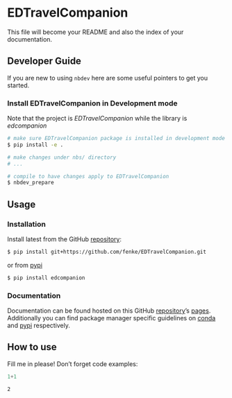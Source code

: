 # EDTravelCompanion


<!-- WARNING: THIS FILE WAS AUTOGENERATED! DO NOT EDIT! -->

This file will become your README and also the index of your
documentation.

## Developer Guide

If you are new to using `nbdev` here are some useful pointers to get you
started.

### Install EDTravelCompanion in Development mode

Note that the project is *EDTravelCompanion* while the library is
*edcompanion*

``` sh
# make sure EDTravelCompanion package is installed in development mode
$ pip install -e .

# make changes under nbs/ directory
# ...

# compile to have changes apply to EDTravelCompanion
$ nbdev_prepare
```

## Usage

### Installation

Install latest from the GitHub
[repository](https://github.com/fenke/EDTravelCompanion):

``` sh
$ pip install git+https://github.com/fenke/EDTravelCompanion.git
```

or from [pypi](https://pypi.org/project/EDTravelCompanion/)

``` sh
$ pip install edcompanion
```

### Documentation

Documentation can be found hosted on this GitHub
[repository](https://github.com/fenke/EDTravelCompanion)’s
[pages](https://fenke.github.io/EDTravelCompanion/). Additionally you
can find package manager specific guidelines on
[conda](https://anaconda.org/fenke/EDTravelCompanion) and
[pypi](https://pypi.org/project/EDTravelCompanion/) respectively.

## How to use

Fill me in please! Don’t forget code examples:

``` python
1+1
```

    2
